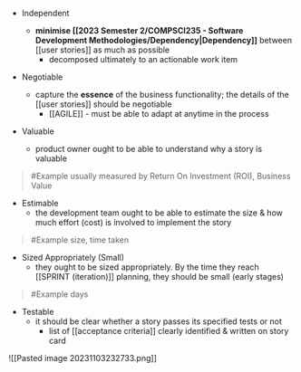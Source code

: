 - Independent
	- **minimise [[2023 Semester 2/COMPSCI235 - Software Development Methodologies/Dependency|Dependency]]** between [[user stories]] as much as possible
		- decomposed ultimately to an actionable work item

- Negotiable
	- capture the **essence** of the business functionality; the details of the [[user stories]] should be negotiable
		- [[AGILE]] - must be able to adapt at anytime in the process

- Valuable
	- product owner ought to be able to understand why a story is valuable
>	#Example 
>	usually measured by Return On Investment (ROI), Business Value


- Estimable
	- the development team ought to be able to estimate the size & how much effort (cost) is involved to implement the story
>	#Example 
>	size, time taken

- Sized Appropriately (Small)
	- they ought to be sized appropriately. By the time they reach [[SPRINT (iteration)]] planning, they should be small (early stages)
>	#Example 
>	days

- Testable
	- it should be clear whether a story passes its specified tests or not
		- list of [[acceptance criteria]] clearly identified & written on story card

![[Pasted image 20231103232733.png]]